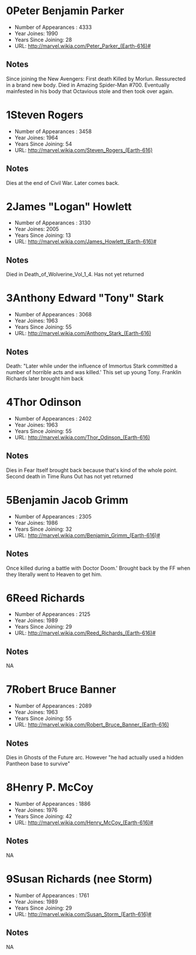 # 0Peter Benjamin Parker

* Number of Appearances : 4333
* Year Joines: 1990
* Years Since Joining: 28
* URL: http://marvel.wikia.com/Peter_Parker_(Earth-616)#
## Notes
Since joining the New Avengers: First death Killed by Morlun. Ressurected in a brand new body. Died in Amazing Spider-Man #700. Eventually mainfested in his body that Octavious stole and then took over again.
# 1Steven Rogers

* Number of Appearances : 3458
* Year Joines: 1964
* Years Since Joining: 54
* URL: http://marvel.wikia.com/Steven_Rogers_(Earth-616)
## Notes
Dies at the end of Civil War. Later comes back.
# 2James "Logan" Howlett

* Number of Appearances : 3130
* Year Joines: 2005
* Years Since Joining: 13
* URL: http://marvel.wikia.com/James_Howlett_(Earth-616)#
## Notes
Died in Death_of_Wolverine_Vol_1_4. Has not yet returned
# 3Anthony Edward "Tony" Stark

* Number of Appearances : 3068
* Year Joines: 1963
* Years Since Joining: 55
* URL: http://marvel.wikia.com/Anthony_Stark_(Earth-616)
## Notes
Death: "Later while under the influence of Immortus Stark committed a number of horrible acts and was killed.'  This set up young Tony. Franklin Richards later brought him back
# 4Thor Odinson

* Number of Appearances : 2402
* Year Joines: 1963
* Years Since Joining: 55
* URL: http://marvel.wikia.com/Thor_Odinson_(Earth-616)
## Notes
Dies in Fear Itself brought back because that's kind of the whole point. Second death in Time Runs Out has not yet returned
# 5Benjamin Jacob Grimm

* Number of Appearances : 2305
* Year Joines: 1986
* Years Since Joining: 32
* URL: http://marvel.wikia.com/Benjamin_Grimm_(Earth-616)#
## Notes
Once killed during a battle with Doctor Doom.' Brought back by the FF when they literally went to Heaven to get him.
# 6Reed Richards

* Number of Appearances : 2125
* Year Joines: 1989
* Years Since Joining: 29
* URL: http://marvel.wikia.com/Reed_Richards_(Earth-616)#
## Notes
NA
# 7Robert Bruce Banner

* Number of Appearances : 2089
* Year Joines: 1963
* Years Since Joining: 55
* URL: http://marvel.wikia.com/Robert_Bruce_Banner_(Earth-616)
## Notes
Dies in Ghosts of the Future arc. However "he had actually used a hidden Pantheon base to survive"
# 8Henry P. McCoy

* Number of Appearances : 1886
* Year Joines: 1976
* Years Since Joining: 42
* URL: http://marvel.wikia.com/Henry_McCoy_(Earth-616)#
## Notes
NA
# 9Susan Richards (nee Storm)

* Number of Appearances : 1761
* Year Joines: 1989
* Years Since Joining: 29
* URL: http://marvel.wikia.com/Susan_Storm_(Earth-616)#
## Notes
NA
